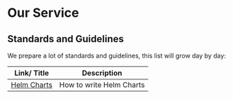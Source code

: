 # Our Service

## Standards and Guidelines

We prepare a lot of standards and guidelines, this list will grow day by day:

| Link/ Title            | Description              |
| ---------------------- | ------------------------ |
| [Helm Charts](helm.md) | How to write Helm Charts |